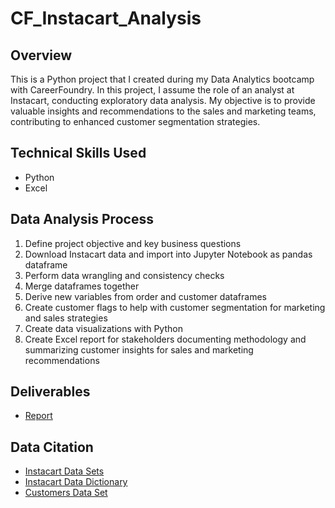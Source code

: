 # CF_Instacart_Analysis

## Overview

This is a Python project that I created during my Data Analytics bootcamp with CareerFoundry. In this project, I assume the role of an analyst at Instacart, conducting exploratory data analysis. My objective is to provide valuable insights and recommendations to the sales and marketing teams, contributing to enhanced customer segmentation strategies.

## Technical Skills Used
- Python
- Excel

## Data Analysis Process
1. Define project objective and key business questions
2. Download Instacart data and import into Jupyter Notebook as pandas dataframe
3. Perform data wrangling and consistency checks
4. Merge dataframes together
5. Derive new variables from order and customer dataframes
6. Create customer flags to help with customer segmentation for marketing and sales strategies
7. Create data visualizations with Python
8. Create Excel report for stakeholders documenting methodology and summarizing customer insights for sales and marketing recommendations

## Deliverables
- [Report](https://github.com/JarrettPugh/CF_Instacart_Analysis/blob/19bb31fae5a9c7c02c68c45be8e8d59f819d573d/Instacart%20Report.xlsx)


## Data Citation

- [Instacart Data Sets](https://www.kaggle.com/datasets/psparks/instacart-market-basket-analysis)
- [Instacart Data Dictionary](https://gist.github.com/jeremystan/c3b39d947d9b88b3ccff3147dbcf6c6b)
- [Customers Data Set](https://s3.amazonaws.com/coach-courses-us/public/courses/data-immersion/A4/A4_Data_Assets/customers.zip)

  
